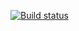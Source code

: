 [![Build status](https://ci.appveyor.com/api/projects/status/nbn5ggdnbli6abg8?svg=true)](https://ci.appveyor.com/project/elenavenus/hw-web-test-2-on-groovy)
